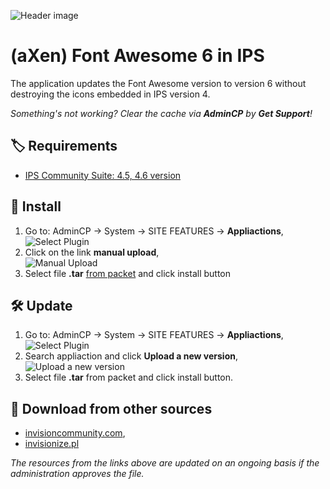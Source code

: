 ![Header image](https://files.axendev.net/projects/ips/applications/fontawesome6/1.png)

# (aXen) Font Awesome 6 in IPS

The application updates the Font Awesome version to version 6 without destroying the icons embedded in IPS version 4.

_Something's not working? Clear the cache via **AdminCP** by **Get Support**!_

## 🏷️ Requirements

- [IPS Community Suite: 4.5, 4.6 version](https://invisioncommunity.com/)

## 🧰 Install

1. Go to: AdminCP -> System -> SITE FEATURES -> **Appliactions**,  
   ![Select Plugin](https://files.axendev.net/github/app/admincp_select.png)
2. Click on the link **manual upload**,  
   ![Manual Upload](https://files.axendev.net/github/app/manual_upload.png)
3. Select file **.tar** [from packet](https://github.com/aXenDeveloper/ips-app-fontawesome6/releases) and click install button

## 🛠️ Update

1. Go to: AdminCP -> System -> SITE FEATURES -> **Appliactions**,  
   ![Select Plugin](https://files.axendev.net/github/app/admincp_select.png)
2. Search appliaction and click **Upload a new version**,  
   ![Upload a new version](https://files.axendev.net/github/app/new_version_upload.png)
3. Select file **.tar** from packet and click install button.

## 🔌 Download from other sources

- [invisioncommunity.com](https://invisioncommunity.com/files/file/10056-axen-font-awesome-6-in-ips/),
- [invisionize.pl](https://forum.invisionize.pl/files/file/837-axen-font-awesome-6-in-ips/)

_The resources from the links above are updated on an ongoing basis if the administration approves the file._

